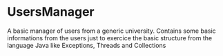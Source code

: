 # UsersManager
A basic manager of users from a generic university. Contains some basic informations from the users just to exercice the basic structure from the language Java like Exceptions, Threads and Collections
